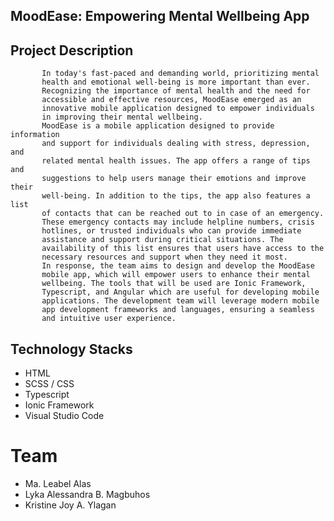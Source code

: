 ## MoodEase: Empowering Mental Wellbeing App
## Project Description
           In today's fast-paced and demanding world, prioritizing mental 
           health and emotional well-being is more important than ever. 
           Recognizing the importance of mental health and the need for 
           accessible and effective resources, MoodEase emerged as an 
           innovative mobile application designed to empower individuals 
           in improving their mental wellbeing. 
           MoodEase is a mobile application designed to provide information 
           and support for individuals dealing with stress, depression, and 
           related mental health issues. The app offers a range of tips and 
           suggestions to help users manage their emotions and improve their 
           well-being. In addition to the tips, the app also features a list 
           of contacts that can be reached out to in case of an emergency. 
           These emergency contacts may include helpline numbers, crisis 
           hotlines, or trusted individuals who can provide immediate 
           assistance and support during critical situations. The 
           availability of this list ensures that users have access to the 
           necessary resources and support when they need it most.
           In response, the team aims to design and develop the MoodEase 
           mobile app, which will empower users to enhance their mental 
           wellbeing. The tools that will be used are Ionic Framework, 
           Typescript, and Angular which are useful for developing mobile 
           applications. The development team will leverage modern mobile 
           app development frameworks and languages, ensuring a seamless 
           and intuitive user experience.
## Technology Stacks
- HTML
- SCSS / CSS
- Typescript
- Ionic Framework
- Visual Studio Code
# Team
- Ma. Leabel Alas
- Lyka Alessandra B. Magbuhos
- Kristine Joy A. Ylagan

